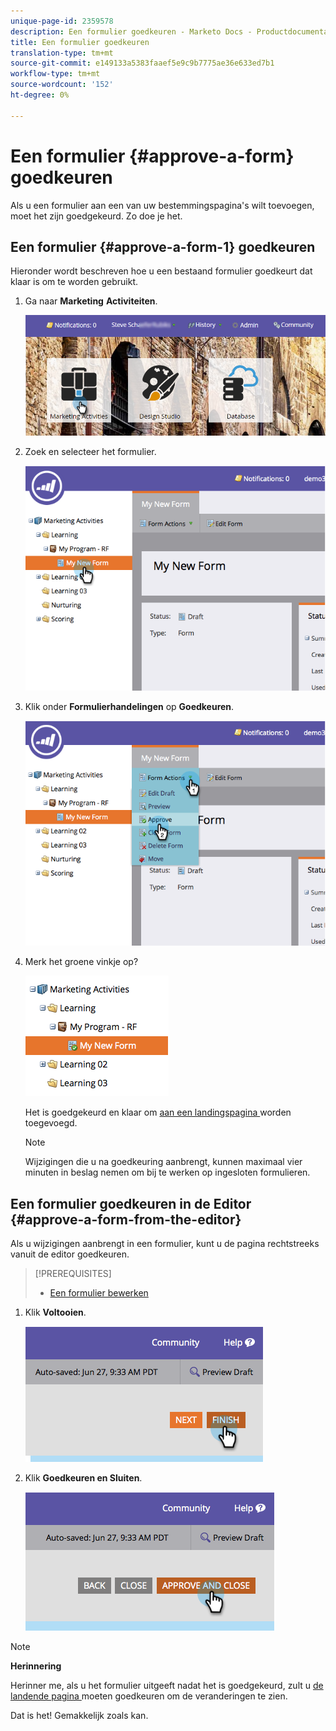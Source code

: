 ```yaml
---
unique-page-id: 2359578
description: Een formulier goedkeuren - Marketo Docs - Productdocumentatie
title: Een formulier goedkeuren
translation-type: tm+mt
source-git-commit: e149133a5383faaef5e9c9b7775ae36e633ed7b1
workflow-type: tm+mt
source-wordcount: '152'
ht-degree: 0%

---
```



# Een formulier {#approve-a-form} goedkeuren

Als u een formulier aan een van uw bestemmingspagina&#39;s wilt toevoegen, moet het zijn goedgekeurd. Zo doe je het.

## Een formulier {#approve-a-form-1} goedkeuren

Hieronder wordt beschreven hoe u een bestaand formulier goedkeurt dat klaar is om te worden gebruikt.

1. Ga naar **Marketing** **Activiteiten**.

   ![](assets/login-marketing-activities-7.png)

1. Zoek en selecteer het formulier.

   ![](assets/image2014-9-15-17-3a49-3a40.png)

1. Klik onder **Formulierhandelingen** op **Goedkeuren**.

   ![](assets/image2014-9-15-17-3a49-3a47.png)

1. Merk het groene vinkje op?

   ![](assets/image2014-9-15-17-3a50-3a2.png)

   Het is goedgekeurd en klaar om [aan een landingspagina ](../../../../product-docs/demand-generation/landing-pages/understanding-landing-pages/approve-unapprove-or-delete-a-landing-page.md) worden toegevoegd.

   >[!NOTE]
   >
   >Wijzigingen die u na goedkeuring aanbrengt, kunnen maximaal vier minuten in beslag nemen om bij te werken op ingesloten formulieren.

## Een formulier goedkeuren in de Editor {#approve-a-form-from-the-editor}

Als u wijzigingen aanbrengt in een formulier, kunt u de pagina rechtstreeks vanuit de editor goedkeuren.

>[!PREREQUISITES]
>
>* [Een formulier bewerken](../../../../product-docs/demand-generation/forms/form-actions/edit-a-form.md)

>



1. Klik **Voltooien**.

   ![](assets/image2014-9-15-17-3a51-3a43.png)

1. Klik **Goedkeuren en Sluiten**.

   ![](assets/image2014-9-15-17-3a52-3a1.png)

>[!NOTE]
>
>**Herinnering**
>
>Herinner me, als u het formulier uitgeeft nadat het is goedgekeurd, zult u [de landende pagina ](../../../../product-docs/demand-generation/landing-pages/understanding-landing-pages/approve-unapprove-or-delete-a-landing-page.md) moeten goedkeuren om de veranderingen te zien.

Dat is het! Gemakkelijk zoals kan.